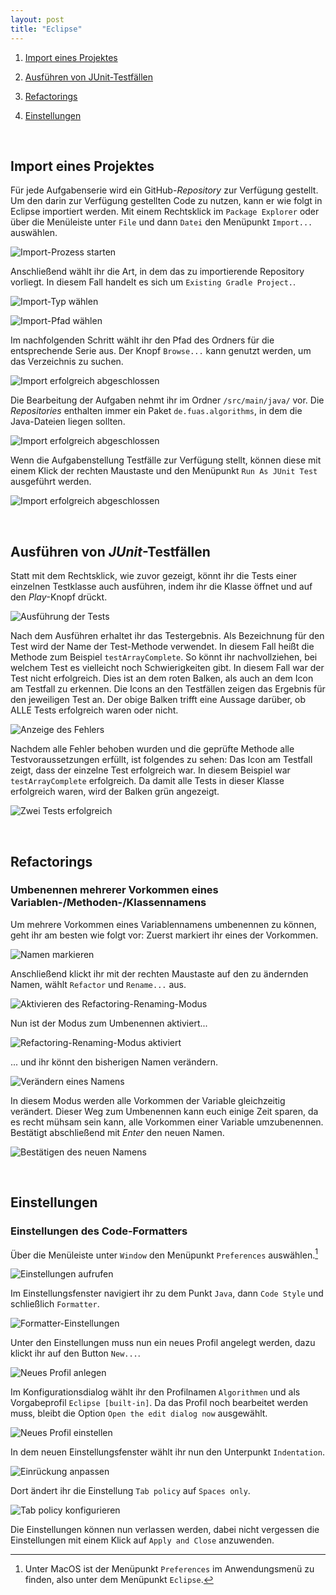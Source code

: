 ```yaml
---
layout: post
title: "Eclipse"
---
```


1. [Import eines Projektes](#import-eines-projektes)

2. [Ausführen von JUnit-Testfällen](#ausführen-von-junit-testfällen)

3. [Refactorings](#refactorings)

4. [Einstellungen](#einstellungen)

<br/>

## Import eines Projektes

Für jede Aufgabenserie wird ein GitHub\-_Repository_ zur Verfügung gestellt.
Um den darin zur Verfügung gestellten Code zu nutzen, kann er wie folgt in Eclipse importiert werden.
Mit einem Rechtsklick im `Package Explorer` oder über die Menüleiste unter `File` und dann `Datei` den Menüpunkt `Import...` auswählen.

![Import-Prozess starten](images/import/screen1.jpg)


Anschließend wählt ihr die Art, in dem das zu importierende Repository vorliegt. In diesem Fall handelt es sich um `Existing Gradle Project.`.

![Import-Typ wählen](images/import/screen2.jpg)


![Import-Pfad wählen](images/import/screen3.jpg)


Im nachfolgenden Schritt wählt ihr den Pfad des Ordners für die entsprechende Serie aus.
Der Knopf `Browse...` kann genutzt werden, um das Verzeichnis zu suchen.

![Import erfolgreich abgeschlossen](images/import/screen4.jpg)


Die Bearbeitung der Aufgaben nehmt ihr im Ordner `/src/main/java/` vor.
Die _Repositories_ enthalten immer ein Paket `de.fuas.algorithms`, in dem die Java-Dateien liegen sollten.

![Import erfolgreich abgeschlossen](images/import/screen5.jpg)


Wenn die Aufgabenstellung Testfälle zur Verfügung stellt, können diese mit einem Klick der rechten Maustaste und den Menüpunkt `Run As JUnit Test` ausgeführt werden.

![Import erfolgreich abgeschlossen](images/import/screen6.jpg)

 <br/>

## Ausführen von _JUnit_-Testfällen

Statt mit dem Rechtsklick, wie zuvor gezeigt, könnt ihr die Tests einer einzelnen Testklasse auch ausführen, indem ihr die Klasse öffnet und auf den _Play_-Knopf drückt.

![Ausführung der Tests](images/junit/screen1.jpg)

Nach dem Ausführen erhaltet ihr das Testergebnis.
Als Bezeichnung für den Test wird der Name der Test-Methode verwendet.
In diesem Fall heißt die Methode zum Beispiel `testArrayComplete`.
So könnt ihr nachvollziehen, bei welchem Test es vielleicht noch Schwierigkeiten gibt.
In diesem Fall war der Test nicht erfolgreich.
Dies ist an dem roten Balken, als auch an dem Icon am Testfall zu erkennen.
Die Icons an den Testfällen zeigen das Ergebnis für den jeweiligen Test an.
Der obige Balken trifft eine Aussage darüber, ob ALLE Tests erfolgreich waren oder nicht.

![Anzeige des Fehlers](images/junit/screen2.jpg)


Nachdem alle Fehler behoben wurden und die geprüfte Methode alle Testvoraussetzungen erfüllt, ist folgendes zu sehen:
Das Icon am Testfall zeigt, dass der einzelne Test erfolgreich war.
In diesem Beispiel war `testArrayComplete` erfolgreich.
Da damit alle Tests in dieser Klasse erfolgreich waren, wird der Balken grün angezeigt.

![Zwei Tests erfolgreich](images/junit/screen3.jpg)

<br/>

## Refactorings


### Umbenennen mehrerer Vorkommen eines Variablen-/Methoden-/Klassennamens

Um mehrere Vorkommen eines Variablennamens umbenennen zu können, geht ihr am besten wie folgt vor:
Zuerst markiert ihr eines der Vorkommen.

![Namen markieren](images/functions/rename/screen1.jpg)


Anschließend klickt ihr mit der rechten Maustaste auf den zu ändernden Namen, wählt `Refactor` und `Rename...` aus.

![Aktivieren des Refactoring-Renaming-Modus](images/functions/rename/screen2.jpg)


Nun ist der Modus zum Umbenennen aktiviert...

![Refactoring-Renaming-Modus aktiviert](images/functions/rename/screen3.jpg)


... und ihr könnt den bisherigen Namen verändern.

![Verändern eines Namens](images/functions/rename/screen4.jpg)

In diesem Modus werden alle Vorkommen der Variable gleichzeitig verändert.
Dieser Weg zum Umbenennen kann euch einige Zeit sparen, da es recht mühsam sein kann, alle Vorkommen einer Variable umzubenennen.
Bestätigt abschließend mit _Enter_ den neuen Namen.

![Bestätigen des neuen Namens](images/functions/rename/screen5.jpg)

<br/>

## Einstellungen

### Einstellungen des Code-Formatters

Über die Menüleiste unter `Window` den Menüpunkt `Preferences` auswählen.[^macos]

[^macos]: Unter MacOS ist der Menüpunkt `Preferences` im Anwendungsmenü zu finden, also unter dem Menüpunkt `Eclipse`.

![Einstellungen aufrufen](images/settings/formatter/screen1.png)


Im Einstellungsfenster navigiert ihr zu dem Punkt `Java`, dann `Code Style` und schließlich `Formatter`.

![Formatter-Einstellungen](images/settings/formatter/screen2.png)


Unter den Einstellungen muss nun ein neues Profil angelegt werden, dazu klickt ihr auf den Button `New...`.

![Neues Profil anlegen](images/settings/formatter/screen3.png)


Im Konfigurationsdialog wählt ihr den Profilnamen `Algorithmen` und als Vorgabeprofil `Eclipse [built-in]`. Da das Profil noch bearbeitet werden muss, bleibt die Option `Open the edit dialog now` ausgewählt.

![Neues Profil einstellen](images/settings/formatter/screen4.png)


In dem neuen Einstellungsfenster wählt ihr nun den Unterpunkt `Indentation`.

![Einrückung anpassen](images/settings/formatter/screen5.png)


Dort ändert ihr die Einstellung `Tab policy` auf `Spaces only`.

![Tab policy konfigurieren](images/settings/formatter/screen6.png)


Die Einstellungen können nun verlassen werden, dabei nicht vergessen die Einstellungen mit einem Klick auf `Apply and Close` anzuwenden.
